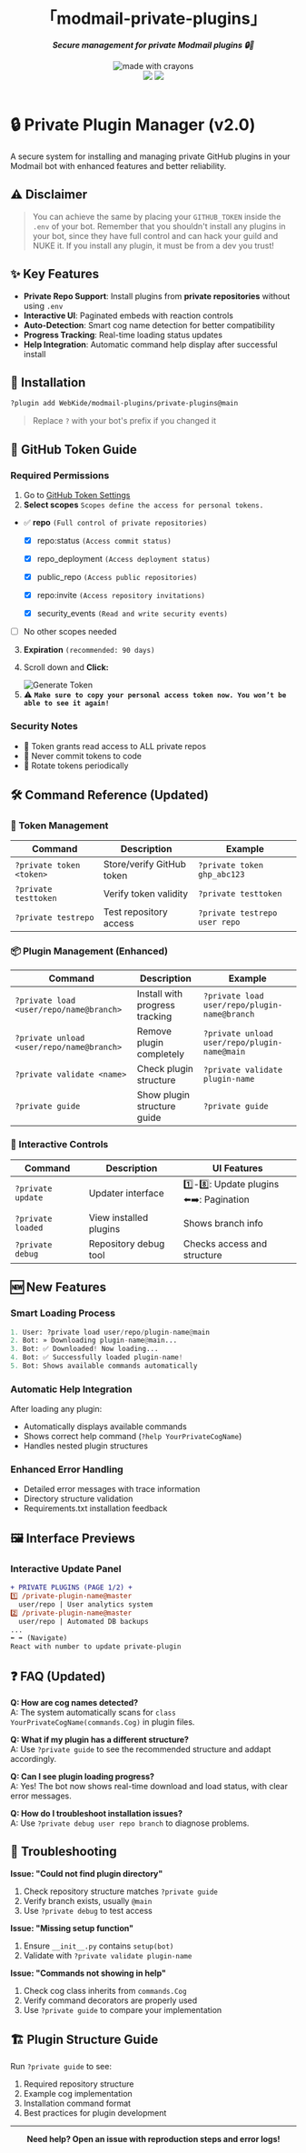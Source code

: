 <div align="center">
<h1>「modmail-private-plugins」</h1>
<p><b><i>Secure management for private Modmail plugins 🔒🚀</i></b></p>
</div>

<div align="center">
<img src="http://forthebadge.com/images/badges/made-with-crayons.svg?style=for-the-badge" alt="made with crayons"><br>
<img src="https://img.shields.io/badge/python-v3.7+-12a4ff?style=for-the-badge&logo=python&logoColor=12a4ff">
<img src="https://img.shields.io/badge/library-discord%2Epy%202%2Ex-ffbb10?style=for-the-badge&logo=discord">
<br><br>
</div>

# 🔒 Private Plugin Manager (v2.0)

A secure system for installing and managing private GitHub plugins in your Modmail bot with enhanced features and better reliability.

## ⚠️ Disclaimer

> You can achieve the same by placing your `GITHUB_TOKEN` inside the `.env` of your bot. Remember that you shouldn't install any plugins in your bot, since they have full control and can hack your guild and NUKE it. If you install any plugin, it must be from a dev you trust!

## ✨ Key Features

- **Private Repo Support**: Install plugins from **private repositories** without using `.env`
- **Interactive UI**: Paginated embeds with reaction controls
- **Auto-Detection**: Smart cog name detection for better compatibility
- **Progress Tracking**: Real-time loading status updates
- **Help Integration**: Automatic command help display after successful install

## 🚀 Installation

```bash
?plugin add WebKide/modmail-plugins/private-plugins@main
```

> Replace `?` with your bot's prefix if you changed it

## 🔑 GitHub Token Guide

### Required Permissions
1. Go to [GitHub Token Settings](https://github.com/settings/tokens/new)
2. **Select scopes** `Scopes define the access for personal tokens.`

- ✅ **repo** `(Full control of private repositories)`
  
  - [x] repo:status `(Access commit status)`

  - [x] repo_deployment `(Access deployment status)`

  - [x] public_repo `(Access public repositories)`

  - [x] repo:invite `(Access repository invitations)`

  - [x] security_events `(Read and write security events)`

- [ ] No other scopes needed

3. **Expiration** `(recommended: 90 days)`
4. <div>
     <p>Scroll down and <b>Click:</b></p>
     <img src="https://img.shields.io/badge/-Generate_Token-Teal?style=for-the-badge" alt="Generate Token">
   </div>
5. ⚠️ **`Make sure to copy your personal access token now. You won’t be able to see it again!`**


### Security Notes
- 🔐 Token grants read access to ALL private repos
- 🚫 Never commit tokens to code
- 🔄 Rotate tokens periodically

## 🛠️ Command Reference (Updated)

### 🔐 Token Management
| Command | Description | Example |
|---------|-------------|---------|
| `?private token <token>` | Store/verify GitHub token | `?private token ghp_abc123` |
| `?private testtoken` | Verify token validity | `?private testtoken` |
| `?private testrepo` | Test repository access | `?private testrepo user repo` |

### 📦 Plugin Management (Enhanced)
| Command | Description | Example |
|---------|-------------|---------|
| `?private load <user/repo/name@branch>` | Install with progress tracking | `?private load user/repo/plugin-name@branch` |
| `?private unload <user/repo/name@branch>` | Remove plugin completely | `?private unload user/repo/plugin-name@main` |
| `?private validate <name>` | Check plugin structure | `?private validate plugin-name` |
| `?private guide` | Show plugin structure guide | `?private guide` |

### 🔄 Interactive Controls
| Command | Description | UI Features |
|---------|-------------|------------|
| `?private update` | Updater interface | 1️⃣-8️⃣: Update plugins<br>⬅️➡️: Pagination |
| `?private loaded` | View installed plugins | Shows branch info |
| `?private debug` | Repository debug tool | Checks access and structure |

## 🆕 New Features

### Smart Loading Process
```python
1. User: ?private load user/repo/plugin-name@main
2. Bot: » Downloading plugin-name@main...
3. Bot: ✅ Downloaded! Now loading...
4. Bot: ✅ Successfully loaded plugin-name!
5. Bot: Shows available commands automatically
```

### Automatic Help Integration
After loading any plugin:
- Automatically displays available commands
- Shows correct help command (`?help YourPrivateCogName`)
- Handles nested plugin structures

### Enhanced Error Handling
- Detailed error messages with trace information
- Directory structure validation
- Requirements.txt installation feedback

## 🖼️ Interface Previews

### Interactive Update Panel
```diff
+ PRIVATE PLUGINS (PAGE 1/2) +
1️⃣ /private-plugin-name@master
  user/repo | User analytics system
2️⃣ /private-plugin-name@master
  user/repo | Automated DB backups
...
⬅️ ➡️ (Navigate)
React with number to update private-plugin
```

## ❓ FAQ (Updated)

**Q: How are cog names detected?**  
A: The system automatically scans for `class YourPrivateCogName(commands.Cog)` in plugin files.

**Q: What if my plugin has a different structure?**  
A: Use `?private guide` to see the recommended structure and addapt accordingly.

**Q: Can I see plugin loading progress?**  
A: Yes! The bot now shows real-time download and load status, with clear error messages.

**Q: How do I troubleshoot installation issues?**  
A: Use `?private debug user repo branch` to diagnose problems.

## 🐛 Troubleshooting

**Issue: "Could not find plugin directory"**
1. Check repository structure matches `?private guide`
2. Verify branch exists, usually `@main`
3. Use `?private debug` to test access

**Issue: "Missing setup function"**
1. Ensure `__init__.py` contains `setup(bot)`
2. Validate with `?private validate plugin-name`

**Issue: "Commands not showing in help"**
1. Check cog class inherits from `commands.Cog`
2. Verify command decorators are properly used
3. Use `?private guide` to compare your implementation

## 🏗️ Plugin Structure Guide

Run `?private guide` to see:
1. Required repository structure
2. Example cog implementation
3. Installation command format
4. Best practices for plugin development

---

<div align="center">
<b>Need help? Open an issue with reproduction steps and error logs!</b>
</div>
